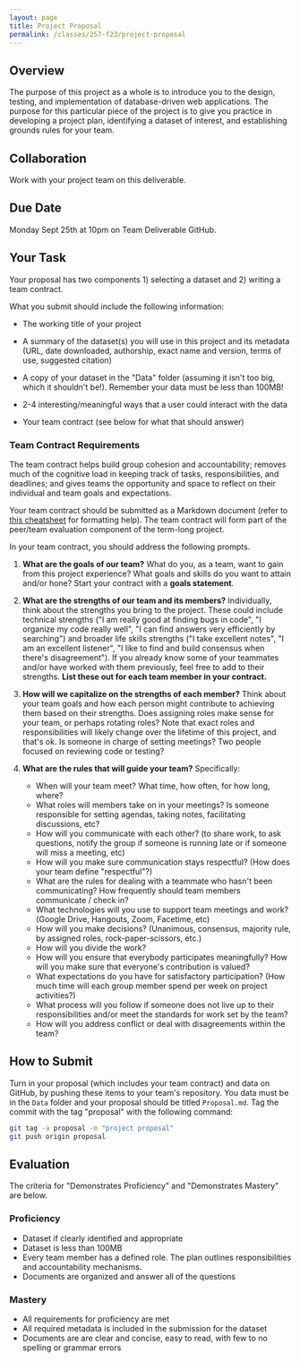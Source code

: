 ```yaml
---
layout: page
title: Project Proposal
permalink: /classes/257-f23/project-proposal
---
```


## Overview
The purpose of this project as a whole is to introduce you to the design, testing, and implementation of database-driven web applications. The purpose for this particular piece of the project is to give you practice in developing a project plan, identifying a dataset of interest, and establishing grounds rules for your team.

## Collaboration
Work with your project team on this deliverable.

## Due Date
Monday Sept 25th at 10pm on Team Deliverable GitHub.

## Your Task
Your proposal has two components 1) selecting a dataset and 2) writing a team contract.

What you submit should include the following information:

* The working title of your project

* A summary of the dataset(s) you will use in this project and its metadata (URL, date downloaded, authorship, exact name and version, terms of use, suggested citation)

* A copy of your dataset in the "Data" folder (assuming it isn't too big, which it shouldn't be!). Remember your data must be less than 100MB!

* 2-4 interesting/meaningful ways that a user could interact with the data

* Your team contract (see below for what that should answer)

### Team Contract Requirements
The team contract helps build group cohesion and accountability; removes much of the cognitive load in keeping track of tasks, responsibilities, and deadlines; and gives teams the opportunity and space to reflect on their individual and team goals and expectations.

Your team contract should be submitted as a Markdown document (refer to [this cheatsheet](https://www.markdownguide.org/cheat-sheet/) for formatting help). The team contract will form part of the peer/team evaluation component of the term-long project.

In your team contract, you should address the following prompts.

1. **What are the goals of our team?** What do you, as a team, want to gain from this project experience? What goals and skills do you want to attain and/or hone? Start your contract with a **goals statement**.

2. **What are the strengths of our team and its members?** Individually, think about the strengths you bring to the project. These could include technical strengths ("I am really good at finding bugs in code", "I organize my code really well", "I can find answers very efficiently by searching") and broader life skills strengths ("I take excellent notes", "I am an excellent listener", "I like to find and build consensus when there's disagreement"). If you already know some of your teammates and/or have worked with them previously, feel free to add to their strengths. **List these out for each team member in your contract.**

3. **How will we capitalize on the strengths of each member?** Think about your team goals and how each person might contribute to achieving them based on their strengths. Does assigning roles make sense for your team, or perhaps rotating roles? Note that exact roles and responsibilities will likely change over the lifetime of this project, and that's ok. Is someone in charge of setting meetings? Two people focused on reviewing code or testing?

4. **What are the rules that will guide your team?** Specifically:

    * When will your team meet? What time, how often, for how long, where?
    * What roles will members take on in your meetings? Is someone responsible for setting agendas, taking notes, facilitating discussions, etc?
    * How will you communicate with each other? (to share work, to ask questions, notify the group if someone is running late or if someone will miss a meeting, etc)
    * How will you make sure communication stays respectful? (How does your team define "respectful"?)
    * What are the rules for dealing with a teammate who hasn't been communicating? How frequently should team members communicate / check in?
    * What technologies will you use to support team meetings and work? (Google Drive, Hangouts, Zoom, Facetime, etc)
    * How will you make decisions? (Unanimous, consensus, majority rule, by assigned roles, rock-paper-scissors, etc.)
    * How will you divide the work?
    * How will you ensure that everybody participates meaningfully? How will you make sure that everyone's contribution is valued?
    * What expectations do you have for satisfactory participation? (How much time will each group member spend per week on project activities?)
    * What process will you follow if someone does not live up to their responsibilities and/or meet the standards for work set by the team?
    * How will you address conflict or deal with disagreements within the team?

## How to Submit
Turn in your proposal (which includes your team contract) and data on GitHub, by pushing these items to your team's repository. You data must be in the `Data` folder and your proposal should be titled `Proposal.md`. Tag the commit with the tag "proposal" with the following command:

```bash
git tag -a proposal -m "project proposal"
git push origin proposal
```

## Evaluation

The criteria for "Demonstrates Proficiency" and "Demonstrates Mastery" are below.

### Proficiency
* Dataset if clearly identified and appropriate
* Dataset is less than 100MB
* Every team member has a defined role. The plan outlines responsibilities and accountability mechanisms.
* Documents are organized and answer all of the questions

### Mastery
* All requirements for proficiency are met
* All required metadata is included in the submission for the dataset
* Documents are are clear and concise, easy to read, with few to no spelling or grammar errors
